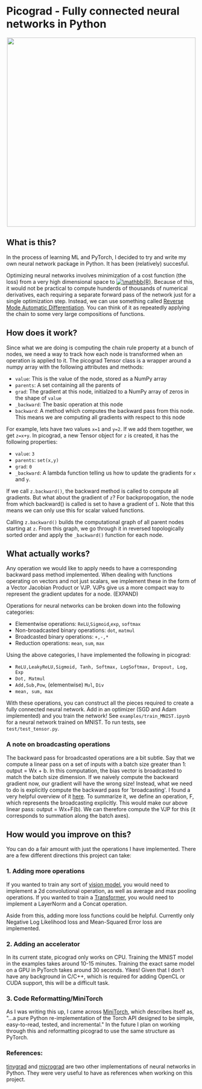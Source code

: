 # Picograd - Fully connected neural networks in Python 

<p align="center">
<img src="https://github.com/fattorib/picograd/blob/picograd/pics/autodiff.png" width="500">
</p>

## What is this?
In the process of learning ML and PyTorch, I decided to try and write my own neural network package in Python. It has been (relatively) succesful. 

Optimizing neural networks involves minimization of a cost function (the loss) from a very high dimensional space to <a href="https://www.codecogs.com/eqnedit.php?latex=\mathbb{R}" target="_blank"><img src="https://latex.codecogs.com/gif.latex?\mathbb{R}" title="\mathbb{R}" /></a>. Because of this, it would not be practical to compute hunderds of thousands of numerical derivatives, each requiring a separate forward pass of the network just for a single optimization step. Instead, we can use something called [Reverse Mode Automatic Differentiation](https://en.wikipedia.org/wiki/Automatic_differentiation#Reverse_accumulation). You can think of it as repeatedly applying the chain to some very large compositions of functions. 


## How does it work?
Since what we are doing is computing the chain rule property at a bunch of nodes, we need a way to track how each node is transformed when an operation is applied to it. 
The picograd Tensor class is a wrapper around a numpy array with the following attributes and methods:
- `value`: This is the value of the node, stored as a NumPy array
- `parents`: A set containing all the parents of 
- `grad`: The gradient at this node, initialzed to a NumPy array of zeros in the shape of `value`
- `_backward`: The basic operation at this node
- `backward`: A method which computes the backward pass from this node. This means we are computing all gradients with respect to this node

For example, lets have two values `x=1` and `y=2`. If we add them together, we get `z=x+y`. In picograd, a new Tensor object for `z` is created, it has the following properties:
- `value`: `3`
- `parents`: `set(x,y)`
- `grad`: `0`
- `_backward`: A lambda function telling us how to update the gradients for `x` and `y`.

If we call `z.backward()`, the backward method is called to compute all gradients. But what about the gradient of `z`? For backpropogation, the node from which backward() is called is set to have a gradient of `1`. Note that this means we can only use this for scalar valued functions. 

Calling `z.backward()` builds the computational graph of all parent nodes starting at `z`. From this graph, we go through it in reversed topologically sorted order and apply the `_backward()` function for each node. 

## What actually works?
Any operation we would like to apply needs to have a corresponding backward pass method implemented. When dealing with functions operating on vectors and not just scalars, we implement these in the form of a Vector Jacobian Product or VJP. VJPs give us a more compact way to represent the gradient updates for a node. (EXPAND)

Operations for neural networks can be broken down into the following categories:
- Elementwise operations: `ReLU`,`Sigmoid`,`exp`, `softmax`
- Non-broadcasted binary operations: `dot`, `matmul`
- Broadcasted binary operations: `+,-,*`
- Reduction operations: `mean`, `sum`, `max`

Using the above categories, I have implemented the following in picograd:
- `ReLU,LeakyReLU,Sigmoid, Tanh, Softmax, LogSoftmax, Dropout, Log, Exp`
- `Dot, Matmul`
- `Add,Sub,Pow`, (elementwise) `Mul`, `Div`
- `mean, sum, max`

With these operations, you can construct all the pieces required to create a fully connected neural network. Add in an optimizer (SGD and Adam implemented) and you train the network! See `examples/train_MNIST.ipynb` for a neural network trained on MNIST. To run tests, see `test/test_tensor.py`.
### A note on broadcasting operations
The backward pass for broadcasted operations are a bit subtle. Say that we compute a linear pass on a set of inputs with a batch size greater than 1: output = Wx + b. In this computation, the bias vector is broadcasted to match the batch size dimension. If we naively compute the backward gradient now, our gradient will have the wrong size! Instead, what we need to do is explicitly compute the backward pass for 'broadcasting'. I found a very helpful overview of it [here](http://coldattic.info/post/116/). To summarize it, we define an operation, F, which represents the broadcasting explicitly. This would make our above linear pass: output = Wx+F(b). We can therefore compute the VJP for this (it corresponds to summation along the batch axes).

## How would you improve on this?
You can do a fair amount with just the operations I have implemented. There are a few different directions this project can take:

### 1. Adding more operations 
If you wanted to train any sort of [vision model](https://arxiv.org/abs/1409.1556), you would need to implement a 2d convolutional operation, as well as average and max pooling operations. If you wanted to train a [Transformer](https://arxiv.org/abs/1706.03762), you would need to implement a LayerNorm and a Concat operation. 

Aside from this, adding more loss functions could be helpful. Currently only Negative Log Likelihood loss and Mean-Squared Error loss are implemented. 

### 2. Adding an accelerator
In its current state, picograd only works on CPU. Training the MNIST model in the examples takes around 10-15 minutes. Training the exact same model on a GPU in PyTorch takes around 30 seconds. Yikes! Given that I don't have any background in C/C++, which is required for adding OpenCL or CUDA support, this will be a difficult task.

### 3. Code Reformatting/MiniTorch
As I was writing this up, I came across [MiniTorch](https://minitorch.github.io/), which describes itself as, "...a pure Python re-implementation of the Torch API designed to be simple, easy-to-read, tested, and incremental." In the future I plan on working through this and reformatting picograd to use the same structure as PyTorch. 

### References:
[tinygrad](https://github.com/geohot/tinygrad) and [micrograd](https://github.com/karpathy/micrograd) are two other implementations of neural networks in Python. They were very useful to have as references when working on this project.
